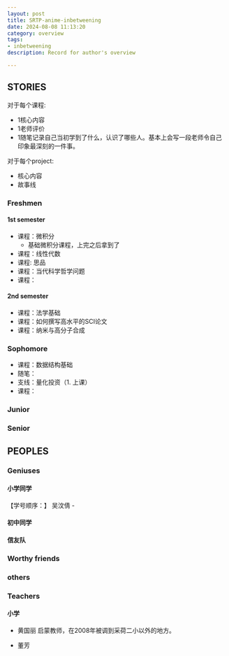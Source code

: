 ```yaml
---
layout: post 
title: SRTP-anime-inbetweening
date: 2024-08-08 11:13:20
category: overview
tags:
- inbetweening
description: Record for author's overview

---
```


## STORIES

对于每个课程: 
* 1核心内容
* 1老师评价
* 1随笔记录自己当初学到了什么，认识了哪些人。基本上会写一段老师令自己印象最深刻的一件事。

对于每个project:
* 核心内容
* 故事线
  

### Freshmen
#### 1st semester
* 课程：微积分
  * 基础微积分课程，上完之后拿到了
* 课程：线性代数
* 课程: 思品
* 课程：当代科学哲学问题
* 课程：
#### 2nd semester
* 课程：法学基础
* 课程：如何撰写高水平的SCI论文
* 课程：纳米与高分子合成
### Sophomore
* 课程：数据结构基础
* 随笔：
* 支线：量化投资（1. 上课）
* 课程：
### Junior

### Senior

## PEOPLES

### Geniuses

#### 小学同学

【学号顺序：】
吴汶倩 - 




#### 初中同学

#### 信友队


### Worthy friends



### others

### Teachers

#### 小学

* 黄国丽
  启蒙教师，在2008年被调到采荷二小以外的地方。

* 董芳
  




